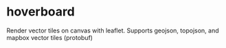 hoverboard
==========

Render vector tiles on canvas with leaflet. Supports geojson, topojson, and mapbox vector tiles (protobuf)
